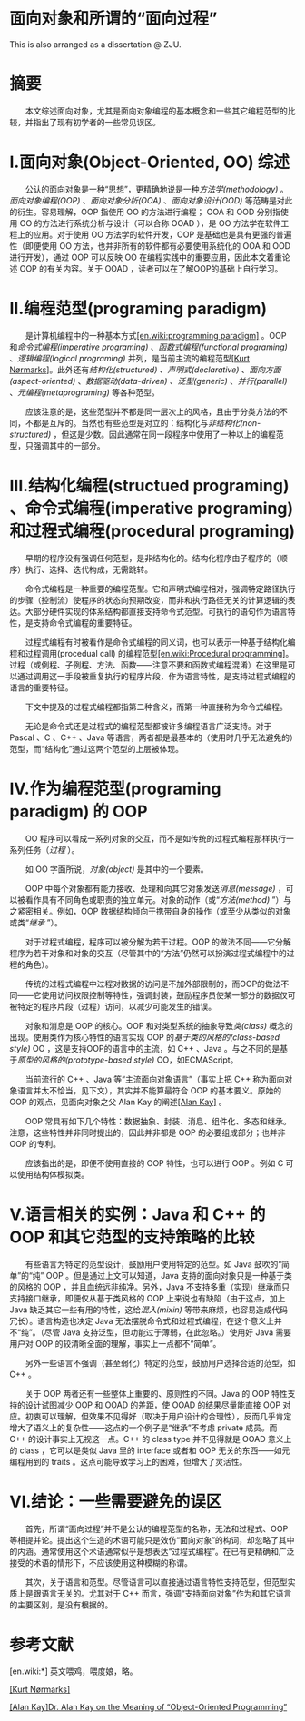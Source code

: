 ﻿# 面向对象和所谓的“面向过程”

This is also arranged as a dissertation @ ZJU.

# 摘要

　　本文综述面向对象，尤其是面向对象编程的基本概念和一些其它编程范型的比较，并指出了现有初学者的一些常见误区。

# I.面向对象(Object-Oriented, OO) 综述

　　公认的面向对象是一种“思想”，更精确地说是一种*方法学(methodology)* 。*面向对象编程(OOP)* 、*面向对象分析(OOA)* 、*面向对象设计(OOD)* 等范畴是对此的衍生。容易理解，OOP 指使用 OO 的方法进行编程； OOA 和 OOD 分别指使用 OO 的方法进行系统分析与设计（可以合称 OOAD ），是 OO 方法学在软件工程上的应用。对于使用 OO 方法学的软件开发，OOP 是基础也是具有更强的普遍性（即便使用 OO 方法，也并非所有的软件都有必要使用系统化的 OOA 和 OOD 进行开发），通过 OOP 可以反映 OO 在编程实践中的重要应用，因此本文着重论述 OOP 的有关内容。关于 OOAD ，读者可以在了解OOP的基础上自行学习。

# II.编程范型(programing paradigm)

　　是计算机编程中的一种基本方式[[en.wiki:programming paradigm]](https://en.wikipedia.org/wiki/Programming_paradigm) 。OOP 和*命令式编程(imperative programing)* 、*函数式编程(functional programing)* 、*逻辑编程(logical programing)* 并列，是当前主流的编程范型[[Kurt Nørmarks]](https://people.cs.aau.dk/~normark/prog3-03/html/notes/paradigms_themes-paradigm-overview-section.html)。此外还有*结构化(structured)* 、*声明式(declarative)* 、*面向方面(aspect-oriented)* 、*数据驱动(data-driven)* 、*泛型(generic)* 、*并行(parallel)* 、*元编程(metaprograming)* 等各种范型。

　　应该注意的是，这些范型并不都是同一层次上的风格，且由于分类方法的不同，不都是互斥的。当然也有些范型是对立的：结构化与*非结构化(non-structured)* ，但这是少数。因此通常在同一段程序中使用了一种以上的编程范型，只强调其中的一部分。

# III.结构化编程(structued programing) 、命令式编程(imperative programing) 和过程式编程(procedural programing)

　　早期的程序没有强调任何范型，是非结构化的。结构化程序由子程序的（顺序）执行、选择、迭代构成，无需跳转。

　　命令式编程是一种重要的编程范型。它和声明式编程相对，强调特定路径执行的步骤（控制流）使程序的状态向预期改变，而非和执行路径无关的计算逻辑的表达。大部分硬件实现的体系结构都直接支持命令式范型。可执行的语句作为语言特性，是支持命令式编程的重要特征。

　　过程式编程有时被看作是命令式编程的同义词，也可以表示一种基于结构化编程和过程调用(procedual call) 的编程范型[[en.wiki:Procedural programming]](https://en.wikipedia.org/wiki/Procedural_programming)。过程（或例程、子例程、方法、函数——注意不要和函数式编程混淆）在这里是可以通过调用这一手段被重复执行的程序片段，作为语言特性，是支持过程式编程的语言的重要特征。

　　下文中提及的过程式编程都指第二种含义，而第一种直接称为命令式编程。

　　无论是命令式还是过程式的编程范型都被许多编程语言广泛支持。对于 Pascal 、C 、C++ 、Java 等语言，两者都是最基本的（使用时几乎无法避免的）范型，而“结构化”通过这两个范型的上层被体现。

# IV.作为编程范型(programing paradigm) 的 OOP

　　OO 程序可以看成一系列对象的交互，而不是如传统的过程式编程那样执行一系列任务（*过程* ）。

　　如 OO 字面所说，*对象(object)* 是其中的一个要素。

　　OOP 中每个对象都有能力接收、处理和向其它对象发送*消息(message)* ，可以被看作具有不同角色或职责的独立单元。对象的动作（或“*方法(method)* ”）与之紧密相关。例如，OOP 数据结构倾向于携带自身的操作（或至少从类似的对象或类“*继承* ”）。

　　对于过程式编程，程序可以被分解为若干过程。OOP 的做法不同——它分解程序为若干对象和对象的交互（尽管其中的“方法”仍然可以扮演过程式编程中的过程的角色）。

　　传统的过程式编程中过程对数据的访问是不加外部限制的，而OOP的做法不同——它使用访问权限控制等特性，强调封装，鼓励程序员使某一部分的数据仅可被特定的程序片段（过程）访问，以减少可能发生的错误。

　　对象和消息是 OOP 的核心。OOP 和对类型系统的抽象导致*类(class)* 概念的出现。使用类作为核心特性的语言实现 OOP 的*基于类的风格的(class-based style)* OO ，这是支持OOP的语言中的主流，如 C++ 、Java 。与之不同的是基于*原型的风格的(prototype-based style)* OO，如ECMAScript。

　　当前流行的 C++ 、Java 等“主流面向对象语言”（事实上把 C++ 称为面向对象语言并太不恰当，见下文），其实并不能算最符合 OOP 的基本要义。原始的 OOP 的观点，见面向对象之父 Alan Kay 的阐述[[Alan Kay]](https://www.purl.org/stefan_ram/pub/doc_kay_oop_en) 。

　　OOP 常具有如下几个特性：数据抽象、封装、消息、组件化、多态和继承。注意，这些特性并非同时提出的，因此并非都是 OOP 的必要组成部分；也并非 OOP 的专利。

　　应该指出的是，即便不使用直接的 OOP 特性，也可以进行 OOP 。例如 C 可以使用结构体模拟类。

# V.语言相关的实例：Java 和 C++ 的 OOP 和其它范型的支持策略的比较

　　有些语言为特定的范型设计，鼓励用户使用特定的范型。如 Java 鼓吹的“简单”的“纯” OOP 。但是通过上文可以知道，Java 支持的面向对象只是一种基于类的风格的 OOP ，并且血统远非纯净。另外，Java 不支持多重（实现）继承而只支持接口继承，即便仅从基于类风格的 OOP 上来说也有缺陷（由于这点，加上 Java 缺乏其它一些有用的特性，这给*混入(mixin)* 等带来麻烦，也容易造成代码冗长）。语言构造也决定 Java 无法摆脱命令式和过程式编程，在这个意义上并不“纯”。（尽管 Java 支持泛型，但功能过于薄弱，在此忽略。）使用好 Java 需要用户对 OOP 的较清晰全面的理解，事实上一点都不“简单”。

　　另外一些语言不强调（甚至弱化）特定的范型，鼓励用户选择合适的范型，如 C++ 。

　　关于 OOP 两者还有一些整体上重要的、原则性的不同。Java 的 OOP 特性支持的设计试图减少 OOP 和 OOAD 的差距，使 OOAD 的结果尽量能直接 OOP 对应。初衷可以理解，但效果不见得好（取决于用户设计的合理性），反而几乎肯定增大了语义上的复杂性——这点的一个例子是“继承”不考虑 private 成员。而 C++ 的设计事实上无视这一点。C++ 的 class type 并不见得就是 OOAD 意义上的 class ，它可以是类似 Java 里的 interface 或者和 OOP 无关的东西——如元编程用到的 traits 。这点可能导致学习上的困难，但增大了灵活性。

# VI.结论：一些需要避免的误区

　　首先，所谓“面向过程”并不是公认的编程范型的名称，无法和过程式、OOP 等相提并论。提出这个生造的术语可能只是效仿“面向对象”的构词，却忽略了其中的内涵。通常使用这个术语通常似乎是想表达“过程式编程”。在已有更精确和广泛接受的术语的情形下，不应该使用这种模糊的称谓。

　　其次，关于语言和范型。尽管语言可以直接通过语言特性支持范型，但范型实质上是跟语言无关的。尤其对于 C++ 而言，强调“支持面向对象”作为和其它语言的主要区别，是没有根据的。

# 参考文献

[en.wiki:*] 英文喂鸡，喂度娘，略。

[[Kurt Nørmarks]](https://people.cs.aau.dk/~normark/prog3-03/html/notes/paradigms_themes-paradigm-overview-section.html)

[[Alan Kay]Dr. Alan Kay  on the Meaning of “Object-Oriented Programming”](https://www.purl.org/stefan_ram/pub/doc_kay_oop_en)

